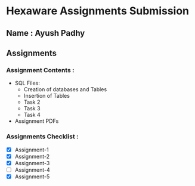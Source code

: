 # Hexaware Assignments Submission

## Name : Ayush Padhy

## Assignments

### Assignment Contents :
- SQL Files:
  - Creation of databases and Tables
  - Insertion of Tables
  - Task 2
  - Task 3
  - Task 4
- Assignment PDFs

### Assignments Checklist :
- [x] Assignment-1
- [x] Assignment-2
- [x] Assignment-3
- [ ] Assignment-4
- [x] Assignment-5
